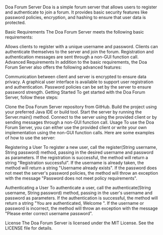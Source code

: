 Doa Forum Server
Doa is a simple forum server that allows users to register and authenticate to join a forum. It provides basic security features like password policies, encryption, and hashing to ensure that user data is protected.

Basic Requirements
The Doa Forum Server meets the following basic requirements:

Allows clients to register with a unique username and password.
Clients can authenticate themselves to the server and join the forum.
Registration and authentication messages are sent through a non-GUI function call.
Advanced Requirements
In addition to the basic requirements, the Doa Forum Server also offers the following advanced features:

Communication between client and server is encrypted to ensure data privacy.
A graphical user interface is available to support user registration and authentication.
Password policies can be set by the server to ensure password strength.
Getting Started
To get started with the Doa Forum Server, follow these steps:

Clone the Doa Forum Server repository from GitHub.
Build the project using your preferred Java IDE or build tool.
Start the server by running the Server.main() method.
Connect to the server using the provided client or by sending messages through a non-GUI function call.
Usage
To use the Doa Forum Server, you can either use the provided client or write your own implementation using the non-GUI function calls. Here are some examples of how to use the server:

Registering a User
To register a new user, call the register(String username, String password) method, passing in the desired username and password as parameters. If the registration is successful, the method will return a string "Registration successful". If the username is already taken, the method will return a string "Username already exists". If the password does not meet the server's password policies, the method will throw an exception with the message "Password does not meet policy requirements".

Authenticating a User
To authenticate a user, call the authenticate(String username, String password) method, passing in the user's username and password as parameters. If the authentication is successful, the method will return a string "You are authenticated, Welcome <username>". If the username or password is incorrect, the method will throw an exception with the message "Please enter correct username password".

License
The Doa Forum Server is licensed under the MIT License. See the LICENSE file for details.
